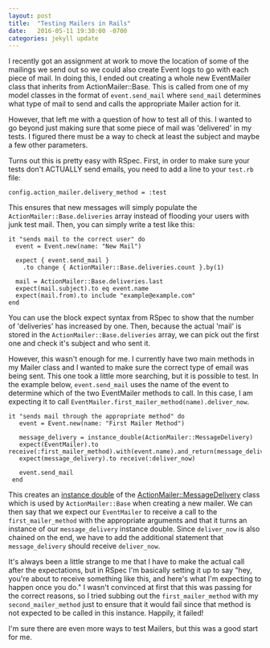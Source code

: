 ```yaml
---
layout: post
title:  "Testing Mailers in Rails"
date:   2016-05-11 19:30:00 -0700
categories: jekyll update
---
```


I recently got an assignment at work to move the location of some of the mailings we send out so we could also create Event logs to go with each piece of mail. In doing this, I ended out creating a whole new EventMailer class that inherits from ActionMailer::Base. This is called from one of my model classes in the format of `event.send_mail` where `send_mail` determines what type of mail to send and calls the appropriate Mailer action for it.

However, that left me with a question of how to test all of this. I wanted to go beyond just making sure that some piece of mail was 'delivered' in my tests. I figured there must be a way to check at least the subject and maybe a few other parameters.

Turns out this is pretty easy with RSpec. First, in order to make sure your tests don't ACTUALLY send emails, you need to add a line to your `test.rb` file:

```
config.action_mailer.delivery_method = :test
```

This ensures that new messages will simply populate the `ActionMailer::Base.deliveries` array instead of flooding your users with junk test mail. Then, you can simply write a test like this:

```
it "sends mail to the correct user" do
  event = Event.new(name: "New Mail")

  expect { event.send_mail }
    .to change { ActionMailer::Base.deliveries.count }.by(1)

  mail = ActionMailer::Base.deliveries.last
  expect(mail.subject).to eq event.name
  expect(mail.from).to include "example@example.com"
end
```

You can use the block expect syntax from RSpec to show that the number of 'deliveries' has increased by one. Then, because the actual 'mail' is stored in the `ActionMailer::Base.deliveries` array, we can pick out the first one and check it's subject and who sent it.

However, this wasn't enough for me. I currently have two main methods in my Mailer class and I wanted to make sure the correct type of email was being sent. This one took a little more searching, but it is possible to test. In the example below, `event.send_mail` uses the name of the event to determine which of the two EventMailer methods to call. In this case, I am expecting it to call `EventMailer.first_mailer_method(name).deliver_now`.

```
it "sends mail through the appropriate method" do
   event = Event.new(name: "First Mailer Method")

   message_delivery = instance_double(ActionMailer::MessageDelivery)
   expect(EventMailer).to receive(:first_mailer_method).with(event.name).and_return(message_delivery)
   expect(message_delivery).to receive(:deliver_now)

   event.send_mail
 end
```

This creates an [instance double](https://relishapp.com/rspec/rspec-mocks/v/3-2/docs/verifying-doubles/using-an-instance-double) of the [ActionMailer::MessageDelivery](http://edgeapi.rubyonrails.org/classes/ActionMailer/MessageDelivery.html) class which is used by `ActionMailer::Base` when creating a new mailer. We can then say that we expect our `EventMailer` to receive a call to the `first_mailer_method` with the appropriate arguments and that it turns an instance of our `message_delivery` instance double. Since `deliver_now` is also chained on the end, we have to add the additional statement that `message_delivery` should receive `deliver_now`.

It's always been a little strange to me that I have to make the actual call after the expectations, but in RSpec I'm basically setting it up to say "hey, you're about to receive something like this, and here's what I'm expecting to happen once you do." I wasn't convinced at first that this was passing for the correct reasons, so I tried subbing out the `first_mailer_method` with my `second_mailer_method` just to ensure that it would fail since that method is not expected to be called in this instance. Happily, it failed!

I'm sure there are even more ways to test Mailers, but this was a good start for me.
